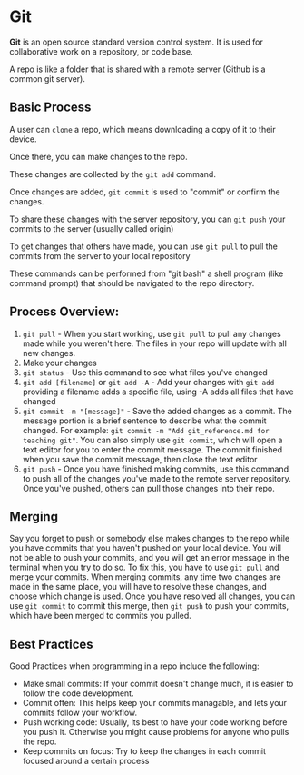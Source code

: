 # Git

**Git** is an open source standard version control system. It is used for collaborative work on a repository, or code base.

A repo is like a folder that is shared with a remote server (Github is a common git server).

## Basic Process

A user can `clone` a repo, which means downloading a copy of it to their device.

Once there, you can make changes to the repo.

These changes are collected by the `git add` command.

Once changes are added, `git commit` is used to "commit" or confirm the changes.

To share these changes with the server repository, you can `git push` your commits to the server (usually called origin)

To get changes that others have made, you can use `git pull` to pull the commits from the server to your local repository

These commands can be performed from "git bash" a shell program (like command prompt) that should be navigated to the repo directory.

## Process Overview:

1) `git pull` - When you start working, use `git pull` to pull any changes made while you weren't here. The files in your repo will update with all new changes.
2) Make your changes
3) `git status` - Use this command to see what files you've changed
4) `git add [filename]` or `git add -A` - Add your changes with `git add` providing a filename adds a specific file, using -A adds all files that have changed
5) `git commit -m "[message]"` - Save the added changes as a commit. The message portion is a brief sentence to describe what the commit changed. For example: `git commit -m "Add git_reference.md for teaching git"`. You can also simply use `git commit`, which will open a text editor for you to enter the commit message. The commit finished when you save the commit message, then close the text editor
6) `git push` - Once you have finished making commits, use this command to push all of the changes you've made to the remote server repository. Once you've pushed, others can pull those changes into their repo.

## Merging

Say you forget to push or somebody else makes changes to the repo while you have commits that you haven't pushed on your local device. You will not be able to push your commits, and you will get an error message in the terminal when you try to do so. To fix this, you have to use `git pull` and merge your commits. When merging commits, any time two changes are made in the same place, you will have to resolve these changes, and choose which change is used. Once you have resolved all changes, you can use `git commit` to commit this merge, then `git push` to push your commits, which have been merged to commits you pulled.

## Best Practices

Good Practices when programming in a repo include the following:
- Make small commits: If your commit doesn't change much, it is easier to follow the code development.
- Commit often: This helps keep your commits managable, and lets your commits follow your workflow.
- Push working code: Usually, its best to have your code working before you push it. Otherwise you might cause problems for anyone who pulls the repo.
- Keep commits on focus: Try to keep the changes in each commit focused around a certain process